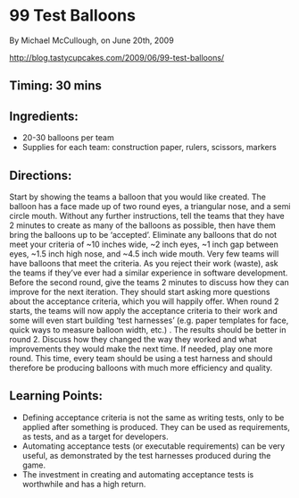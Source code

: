 # 99 Test Balloons

By Michael McCullough, on June 20th, 2009

http://blog.tastycupcakes.com/2009/06/99-test-balloons/


## Timing: 30 mins

## Ingredients:
* 20-30 balloons per team
* Supplies for each team: construction paper, rulers, scissors, markers

## Directions:
Start by showing the teams a balloon that you would like created. The balloon has a face made up of two round eyes, a triangular nose, and a semi circle mouth. Without any further instructions, tell the teams that they have 2 minutes to create as many of the balloons as possible, then have them bring the balloons up to be ‘accepted’. Eliminate any balloons that do not meet your criteria of ~10 inches wide, ~2 inch eyes, ~1 inch gap between eyes, ~1.5 inch high nose, and ~4.5 inch wide mouth. Very few teams will have balloons that meet the criteria. As you reject their work (waste), ask the teams if they’ve ever had a similar experience in software development. Before the second round, give the teams 2 minutes to discuss how they can improve for the next iteration. They should start asking more questions about the acceptance criteria, which you will happily offer. When round 2 starts, the teams will now apply the acceptance criteria to their work and some will even start building ‘test harnesses’ (e.g. paper templates for face, quick ways to measure balloon width, etc.) . The results should be better in round 2. Discuss how they changed the way they worked and what improvements they would make the next time. If needed, play one more round. This time, every team should be using a test harness and should therefore be producing balloons with much more efficiency and quality.

## Learning Points:

* Defining acceptance criteria is not the same as writing tests, only to be applied after something is produced. They can be used as requirements, as tests, and as a target for developers.
* Automating acceptance tests (or executable requirements) can be very useful, as demonstrated by the test harnesses produced during the game.
* The investment in creating and automating acceptance tests is worthwhile and has a high return.